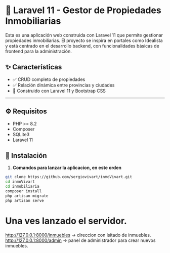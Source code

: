# 🏡 Laravel 11 - Gestor de Propiedades Inmobiliarias

Esta es una aplicación web construida con Laravel 11 que permite gestionar propiedades inmobiliarias. El proyecto se inspira en portales como Idealista y está centrado en el desarrollo backend, con funcionalidades básicas de frontend para la administración.

## ✨ Características

- ✅ CRUD completo de propiedades
- ✅ Relación dinámica entre provincias y ciudades
- 🧪 Construido con Laravel 11 y Bootstrap CSS

---

## ⚙️ Requisitos

- PHP >= 8.2
- Composer
- SQLite3
- Laravel 11

## 🚀 Instalación

1. **Comandos para lanzar la aplicacion, en este orden**

```bash
git clone https://github.com/sergiovivart/inmoVivart.git
cd inmoVivart
cd inmobiliaria
composer install
php artisan migrate
php artisan serve
```

# Una ves lanzado el servidor.

http://127.0.0.1:8000/inmuebles -> direccion con lsitado de inmuebles.
http://127.0.0.1:8000/admin -> panel de administrador para crear nuevos inmuebles.
